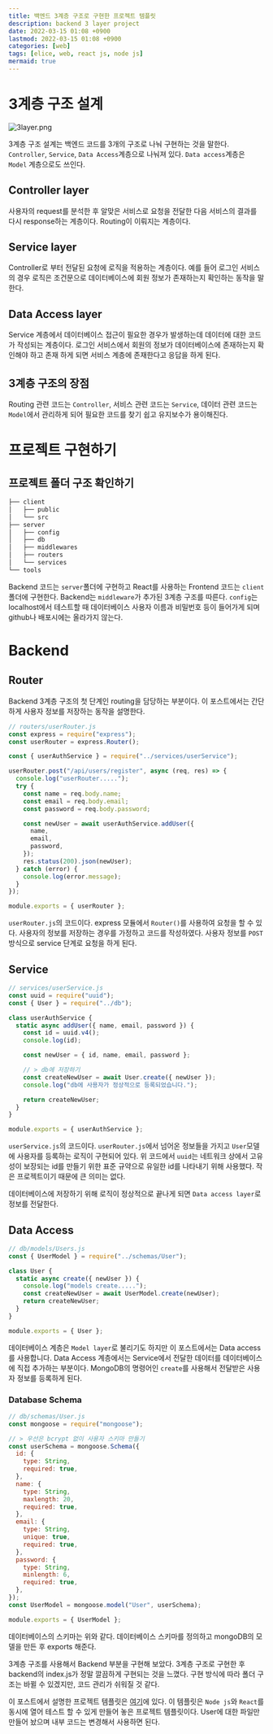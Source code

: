 ```yaml
---
title: 백엔드 3계층 구조로 구현한 프로젝트 템플릿
description: backend 3 layer project
date: 2022-03-15 01:08 +0900
lastmod: 2022-03-15 01:08 +0900
categories: [web]
tags: [elice, web, react js, node js]
mermaid: true
---
```


# 3계층 구조 설계

![3layer.png](/assets/posting/backend/backlayer/3layer.png)

3계층 구조 설계는 백엔드 코드를 3개의 구조로 나눠 구현하는 것을 말한다. `Controller`, `Service`, `Data Access`계층으로 나눠져 있다. `Data access`계층은 `Model` 계층으로도 쓰인다.

## Controller layer

사용자의 request를 분석한 후 알맞은 서비스로 요청을 전달한 다음 서비스의 결과를 다시 response하는 계층이다. Routing이 이뤄지는 계층이다.

## Service layer

Controller로 부터 전달된 요청에 로직을 적용하는 계층이다. 예를 들어 로그인 서비스의 경우 로직은 조건문으로 데이터베이스에 회원 정보가 존재하는지 확인하는 동작을 말한다.

## Data Access layer

Service 계층에서 데이터베이스 접근이 필요한 경우가 발생하는데 데이터에 대한 코드가 작성되는 계층이다. 로그인 서비스에서 회원의 정보가 데이터베이스에 존재하는지 확인해야 하고 존재 하게 되면 서비스 계층에 존재한다고 응답을 하게 된다.

## 3계층 구조의 장점

Routing 관련 코드는 `Controller`, 서비스 관련 코드는 `Service`, 데이터 관련 코드는 `Model`에서 관리하게 되어 필요한 코드를 찾기 쉽고 유지보수가 용이해진다.

# 프로젝트 구현하기

## 프로젝트 폴더 구조 확인하기

```bash
├── client
│   ├── public
│   └── src
├── server
│   ├── config
│   ├── db
│   ├── middlewares
│   ├── routers
│   └── services
└── tools
```

Backend 코드는 `server`폴더에 구현하고 React를 사용하는 Frontend 코드는 `client`폴더에 구현한다. Backend는 `middleware`가 추가된 3계층 구조를 따른다. `config`는 localhost에서 테스트할 때 데이터베이스 사용자 이름과 비밀번호 등이 들어가게 되며 github나 배포시에는 올라가지 않는다.

# Backend

## Router

Backend 3계층 구조의 첫 단계인 routing을 담당하는 부분이다. 이 포스트에서는 간단하게 사용자 정보를 저장하는 동작을 설명한다.

```jsx
// routers/userRouter.js
const express = require("express");
const userRouter = express.Router();

const { userAuthService } = require("../services/userService");

userRouter.post("/api/users/register", async (req, res) => {
  console.log("userRouter.....");
  try {
    const name = req.body.name;
    const email = req.body.email;
    const password = req.body.password;

    const newUser = await userAuthService.addUser({
      name,
      email,
      password,
    });
    res.status(200).json(newUser);
  } catch (error) {
    console.log(error.message);
  }
});

module.exports = { userRouter };
```

`userRouter.js`의 코드이다. express 모듈에서 `Router()`를 사용하여 요청을 할 수 있다. 사용자의 정보를 저장하는 경우를 가정하고 코드를 작성하였다. 사용자 정보를 `POST`방식으로 service 단계로 요청을 하게 된다.

## Service

```jsx
// services/userService.js
const uuid = require("uuid");
const { User } = require("../db");

class userAuthService {
  static async addUser({ name, email, password }) {
    const id = uuid.v4();
    console.log(id);

    const newUser = { id, name, email, password };

    // > db에 저장하기
    const createNewUser = await User.create({ newUser });
    console.log("db에 사용자가 정상적으로 등록되었습니다.");

    return createNewUser;
  }
}

module.exports = { userAuthService };
```

`userService.js`의 코드이다. `userRouter.js`에서 넘어온 정보들을 가지고 `User`모델에 사용자를 등록하는 로직이 구현되어 있다. 위 코드에서 `uuid`는 네트워크 상에서 고유성이 보장되는 id를 만들기 위한 표준 규약으로 유일한 id를 나타내기 위해 사용했다. 작은 프로젝트이기 때문에 큰 의미는 없다.

데이터베이스에 저장하기 위해 로직이 정상적으로 끝나게 되면 `Data access layer`로 정보를 전달한다.

## Data Access

```jsx
// db/models/Users.js
const { UserModel } = require("../schemas/User");

class User {
  static async create({ newUser }) {
    console.log("models create.....");
    const createNewUser = await UserModel.create(newUser);
    return createNewUser;
  }
}

module.exports = { User };
```

데이터베이스 계층은 `Model layer`로 불리기도 하지만 이 포스트에서는 Data access를 사용합니다. Data Access 계층에서는 Service에서 전달한 데이터를 데이터베이스에 직접 추가하는 부분이다. MongoDB의 명령어인 `create`를 사용해서 전달받은 사용자 정보를 등록하게 된다.

### Database Schema

```jsx
// db/schemas/User.js
const mongoose = require("mongoose");

// > 우선은 bcrypt 없이 사용자 스키마 만들기
const userSchema = mongoose.Schema({
  id: {
    type: String,
    required: true,
  },
  name: {
    type: String,
    maxlength: 20,
    required: true,
  },
  email: {
    type: String,
    unique: true,
    required: true,
  },
  password: {
    type: String,
    minlength: 6,
    required: true,
  },
});
const UserModel = mongoose.model("User", userSchema);

module.exports = { UserModel };
```

데이터베이스의 스키마는 위와 같다. 데이터베이스 스키마를 정의하고 mongoDB의 모델을 만든 후 exports 해준다.

3계층 구조를 사용해서 Backend 부분을 구현해 보았다. 3계층 구조로 구현한 후 backend의 index.js가 정말 깔끔하게 구현되는 것을 느꼈다. 구현 방식에 따라 폴더 구조는 바뀔 수 있겠지만, 코드 관리가 쉬워질 것 같다.

이 포스트에서 설명한 프로젝트 템플릿은 [여기](https://github.com/nowgnas/project-template)에 있다. 이 템플릿은 `Node js`와 `React`를 동시에 열어 테스트 할 수 있게 만들어 놓은 프로젝트 템플릿이다. User에 대한 파일만 만들어 놨으며 내부 코드는 변경해서 사용하면 된다.
